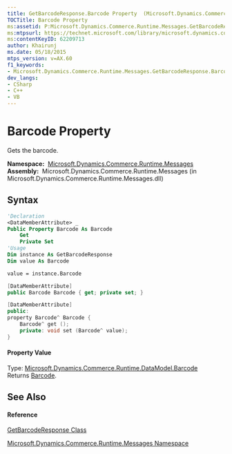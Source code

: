 ```yaml
---
title: GetBarcodeResponse.Barcode Property  (Microsoft.Dynamics.Commerce.Runtime.Messages)
TOCTitle: Barcode Property
ms:assetid: P:Microsoft.Dynamics.Commerce.Runtime.Messages.GetBarcodeResponse.Barcode
ms:mtpsurl: https://technet.microsoft.com/library/microsoft.dynamics.commerce.runtime.messages.getbarcoderesponse.barcode(v=AX.60)
ms:contentKeyID: 62209713
author: Khairunj
ms.date: 05/18/2015
mtps_version: v=AX.60
f1_keywords:
- Microsoft.Dynamics.Commerce.Runtime.Messages.GetBarcodeResponse.Barcode
dev_langs:
- CSharp
- C++
- VB
---
```


# Barcode Property

Gets the barcode.

**Namespace:**  [Microsoft.Dynamics.Commerce.Runtime.Messages](microsoft-dynamics-commerce-runtime-messages-namespace.md)  
**Assembly:**  Microsoft.Dynamics.Commerce.Runtime.Messages (in Microsoft.Dynamics.Commerce.Runtime.Messages.dll)

## Syntax

``` vb
'Declaration
<DataMemberAttribute> _
Public Property Barcode As Barcode
    Get
    Private Set
'Usage
Dim instance As GetBarcodeResponse
Dim value As Barcode

value = instance.Barcode
```

``` csharp
[DataMemberAttribute]
public Barcode Barcode { get; private set; }
```

``` c++
[DataMemberAttribute]
public:
property Barcode^ Barcode {
    Barcode^ get ();
    private: void set (Barcode^ value);
}
```

#### Property Value

Type: [Microsoft.Dynamics.Commerce.Runtime.DataModel.Barcode](barcode-class-microsoft-dynamics-commerce-runtime-datamodel.md)  
Returns [Barcode](barcode-class-microsoft-dynamics-commerce-runtime-datamodel.md).  

## See Also

#### Reference

[GetBarcodeResponse Class](getbarcoderesponse-class-microsoft-dynamics-commerce-runtime-messages.md)

[Microsoft.Dynamics.Commerce.Runtime.Messages Namespace](microsoft-dynamics-commerce-runtime-messages-namespace.md)

